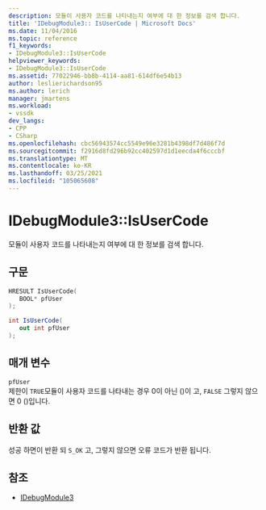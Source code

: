 ```yaml
---
description: 모듈이 사용자 코드를 나타내는지 여부에 대 한 정보를 검색 합니다.
title: 'IDebugModule3:: IsUserCode | Microsoft Docs'
ms.date: 11/04/2016
ms.topic: reference
f1_keywords:
- IDebugModule3::IsUserCode
helpviewer_keywords:
- IDebugModule3::IsUserCode
ms.assetid: 77022946-bb8b-4114-aa81-614df6e54b13
author: leslierichardson95
ms.author: lerich
manager: jmartens
ms.workload:
- vssdk
dev_langs:
- CPP
- CSharp
ms.openlocfilehash: cbc56943574cc5549e96e3281b4398df7d486f7d
ms.sourcegitcommit: f2916d8fd296b92cc402597d1d1eecda4f6cccbf
ms.translationtype: MT
ms.contentlocale: ko-KR
ms.lasthandoff: 03/25/2021
ms.locfileid: "105065608"
---
```

# <a name="idebugmodule3isusercode"></a>IDebugModule3::IsUserCode
모듈이 사용자 코드를 나타내는지 여부에 대 한 정보를 검색 합니다.

## <a name="syntax"></a>구문

```cpp
HRESULT IsUserCode(
   BOOL* pfUser
);
```

```csharp
int IsUserCode(
   out int pfUser
);
```

## <a name="parameters"></a>매개 변수
`pfUser`\
제한이 `TRUE`모듈이 사용자 코드를 나타내는 경우 0이 아닌 ()이 고, `FALSE` 그렇지 않으면 0 ()입니다.

## <a name="return-value"></a>반환 값
 성공 하면이 반환 되 `S_OK` 고, 그렇지 않으면 오류 코드가 반환 됩니다.

## <a name="see-also"></a>참조
- [IDebugModule3](../../../extensibility/debugger/reference/idebugmodule3.md)
